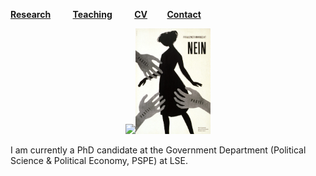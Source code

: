 [**Research**](Research.md) &nbsp; &nbsp; &nbsp; &nbsp; [**Teaching**](Teaching.md) &nbsp; &nbsp; &nbsp; &nbsp; [**CV**](CV.pdf) &nbsp; &nbsp; &nbsp; &nbsp;[**Contact**](Contact.md)

<div align="center"><img src="sehoof.jpg" width="120"><img src="women.jpg" width="120"></div>

I am currently a PhD candidate at the Government Department (Political Science & Political Economy, PSPE) at LSE.





